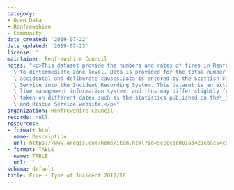 ```yaml
---
category:
- Open Data
- Renfrewshire
- Community
date_created: '2019-07-22'
date_updated: '2019-07-23'
license: ''
maintainer: Renfrewshire Council
notes: "<p>This dataset provide the numbers and rates of fires in Renfrewshire down\
  \ to dintermediate zone level. Data is provided for the total number of fires, including\
  \ accidental and deliberate causes.Data is entered by the Scottish Fire and Rescue\
  \ Service into the Incident Recording System. This dataset is an extract from this\
  \ live management information system, and thus may differ slightly from other extracts\
  \ taken on different dates such as the statistics published on the\_Scottish Fire\
  \ and Rescue Service website.</p>"
organization: Renfrewshire Council
records: null
resources:
- format: html
  name: Description
  url: https://www.arcgis.com/home/item.html?id=5ccecdc001ad421ebac54c69b23bf914
- format: TABLE
  name: TABLE
  url: ''
schema: default
title: Fire - Type of Incident 2017/18
---
```

